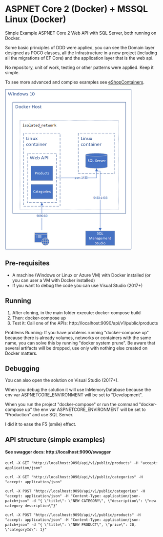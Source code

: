 # ASPNET Core 2 (Docker) + MSSQL Linux (Docker)
Simple Example ASPNET Core 2 Web API  with SQL Server, both running on Docker.

Some basic principles of DDD were applied, you can see the Domain layer designed as POCO classes, all the Infrastructure in a new project (including all the migrations of EF Core) and the application layer that is the web api.

No repository, unit of work, testing or other patterns were applied. Keep it simple.

To see more advanced and complex examples see [eShopContainers](https://github.com/dotnet-architecture/eShopOnContainers/).

![IMAGE ALT TEXT HERE](/docs/solution.png)

## Pre-requisites
* A machine (Windows or Linux or Azure VM) with Docker installed (or you can user a VM with Docker installed)
* If you want to debug the code you can use Visual Studio (2017+)

## Running
1. After cloning, in the main folder execute:
docker-compose build
2. Then:
docker-compose up
3. Test it:
Call one of the APIs: http://localhost:9090/api/v1/public/products

Problems Running: 
If you have problems running "docker-compose up" because there is already volumes, networks or containers with the same name, you can solve this by running "docker system prune". 
Be aware that several artifacts will be dropped, use only with nothing else created on Docker matters.

## Debugging
You can also open the solution on Visual Studio (2017+).

When you debug the solution it will use InMemoryDatabase because the env var ASPNETCORE_ENVIRONMENT will be set to "Development".

When you run the project "docker-compose" or run the command "docker-compose up" the env var ASPNETCORE_ENVIRONMENT will be set to "Production" and use SQL Server.

I did it to ease the F5 (smile) effect.

## API structure (simple examples)
 
#### See swagger docs: http://localhost:9090/swagger

```
curl -X GET "http://localhost:9090/api/v1/public/products" -H "accept: application/json"
```
```
curl -X GET "http://localhost:9090/api/v1/public/categories" -H "accept: application/json"
```
```
curl -X POST "http://localhost:9090/api/v1/public/categories" -H "accept: application/json" -H "Content-Type: application/json-patch+json" -d "{ \"title\": \"NEW CATEGORY\", \"description\": \"new category description\"}"
```
```
curl -X POST "http://localhost:9090/api/v1/public/products" -H "accept: application/json" -H "Content-Type: application/json-patch+json" -d "{ \"title\": \"NEW PRODUCT\", \"price\": 20, \"categoryId\": 1}"
```
